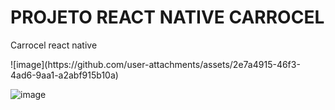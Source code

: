 # PROJETO REACT NATIVE CARROCEL

Carrocel react native
<div class="flex flex=row">
![image](https://github.com/user-attachments/assets/2e7a4915-46f3-4ad6-9aa1-a2abf915b10a)

![image](https://github.com/user-attachments/assets/f690a8ae-3de1-43e3-8914-40f18921dce5)
</div>
